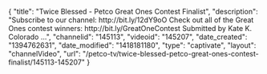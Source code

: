 {
    "title": "Twice Blessed - Petco Great Ones Contest Finalist",
    "description": "Subscribe to our channel: http:\/\/bit.ly\/12dY9oO Check out all of the Great Ones contest winners: http:\/\/bit.ly\/GreatOneContest Submitted by Kate K. Colorado ...",
    "channelid": "145113",
    "videoid": "145207",
    "date_created": "1394762631",
    "date_modified": "1418181180",
    "type": "captivate",
    "layout": "channelVideo",
    "url": "\/petco-tv\/twice-blessed-petco-great-ones-contest-finalist\/145113-145207"
}